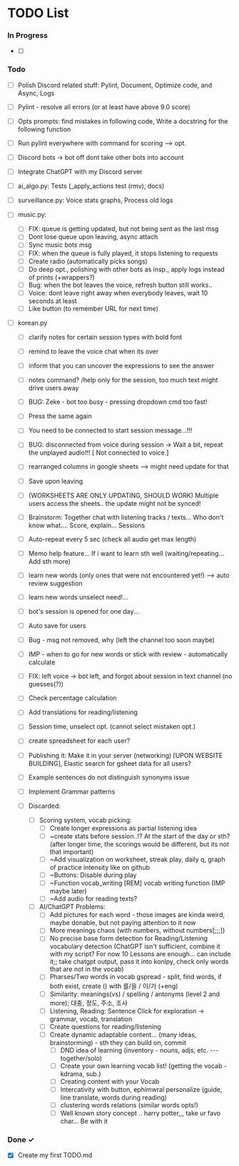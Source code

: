 # TODO List

### In Progress

- [ ]

### Todo

- [ ] Polish Discord related stuff: Pylint, Document, Optimize code, and Async, Logs
- [ ] Pylint - resolve all errors (or at least have above 9.0 score)
- [ ] Opts prompts: find mistakes in following code, Write a docstring for the following function
- [ ] Run pylint everywhere with command for scoring --> opt.
- [ ] Discord bots -> bot off dont take other bots into account

- [ ] Integrate ChatGPT with my Discord server
- [ ] ai_algo.py: Tests (_apply_actions test (rmv), docs)
- [ ] surveillance.py: Voice stats graphs, Process old logs
- [ ] music.py:
  - [ ] FIX: queue is getting updated, but not being sent as the last msg
  - [ ] Dont lose queue upon leaving, async attach
  - [ ] Sync music bots msg
  - [ ] FIX: when the queue is fully played, it stops listening to requests
  - [ ] Create radio (automatically picks songs)
  - [ ] Do deep opt., polishing with other bots as insp., apply logs instead of prints (+wrappers?)
  - [ ] Bug: when the bot leaves the voice, refresh button still works..
  - [ ] Voice: dont leave right away when everybody leaves, wait 10 seconds at least
  - [ ] Like button (to remember URL for next time)

- [ ] korean.py
  - [ ] clarify notes for certain session types with bold font
  - [ ] remind to leave the voice chat when its over
  - [ ] inform that you can uncover the expressions to see the answer
  - [ ] notes command? /help only for the session, too much text might drive users away
  - [ ] BUG: Zeke - bot too busy - pressing dropdown cmd too fast!
  - [ ] Press the same again
  - [ ] You need to be connected to start session message...!!!
  - [ ] BUG: disconnected from voice during session -> Wait a bit, repeat the unplayed audio!!! [ Not connected to voice.]
  - [ ] rearranged columns in google sheets --> might need update for that
  - [ ] Save upon leaving
  - [ ] (WORKSHEETS ARE ONLY UPDATING, SHOULD WORK) Multiple users access the sheets.. the update might not be synced!
  - [ ] Brainstorm: Together chat with listening tracks / texts... Who don't know what.... Score, explain... Sessions 
  - [ ] Auto-repeat every 5 sec (check all audio get max length)
  - [ ] Memo help feature... If i want to learn sth well (waiting/repeating... Add sth more)
  - [ ] learn new words (only ones that were not encountered yet!) --> auto review suggestion
  - [ ] learn new words unselect need!...
  - [ ] bot's session is opened for one day...
  - [ ] Auto save for users
  - [ ] Bug - msg not removed, why (left the channel too soon maybe)
  - [ ] IMP - when to go for new words or stick with review - automatically calculate
  - [ ] FIX: left voice -> bot left, and forgot about session in text channel (no guesses(?))
  - [ ] Check percentage calculation
  - [ ] Add translations for reading/listening
  - [ ] Session time, unselect opt. (cannot select mistaken opt.)

  - [ ] create spreadsheet for each user?
  - [ ] Publishing it: Make it in your server (networking) [UPON WEBSITE BUILDING], Elastic search for gsheet data for all users?
  - [ ] Example sentences do not distinguish synonyms issue
  - [ ] Implement Grammar patterns

  - [ ] Discarded:
    - [ ] Scoring system, vocab picking:
      - [ ] Create longer expressions as partial listening idea
      - [ ] ~create stats before session..!? At the start of the day or sth? (after longer time, the scorings would be different, but its not that important)
      - [ ] ~Add visualization on worksheet, streak play, daily q, graph of practice intensity like on github
      - [ ] ~Buttons: Disable during play
      - [ ] ~Function vocab_writing [REM] vocab writing function (IMP maybe later)
      - [ ] ~Add audio for reading texts?
  
    - [ ] AI/ChatGPT Problems:
      - [ ] Add pictures for each word - those images are kinda weird, maybe donable, but not paying attention to it now
      - [ ] More meanings chaos (with numbers, without numbers[;;;])
      - [ ] No precise base form detection for Reading/Listening vocabulary detection (ChatGPT isn't sufficient, combine it with my script? For now 10 Lessons are enough... can include it;; take chatgpt output, pass it into konlpy, check only words that are not in the vocab)
      - [ ] Pharses/Two words in vocab gspread - split, find words, if both exist, create () with 를/을 / 이/가 (+eng)
      - [ ] Similarity: meanings(vs) / spelling / antonyms (level 2 and more); 대충, 정도, 주소, 조사
      - [ ] Listening, Reading: Sentence Click for exploration -> grammar, vocab, translation
      - [ ] Create questions for reading/listening
      - [ ] Create dynamic adaptable content... (many ideas, brainstorming) - sth they can build on, commit
         - [ ] DND idea of learning (inventory - nouns, adjs, etc. --- together/solo)
         - [ ] Create your own learning vocab list! (getting the vocab - kdrama, sub.)
         - [ ] Creating content with your Vocab
         - [ ] Intercativity with button, ephimwral personalize (guide, line translate, words during reading)
         - [ ] clustering words relations (similar words opts!)
         - [ ] Well known story concept .. harry potter,,, take ur favo char... Be with it

### Done ✓

- [x] Create my first TODO.md  
